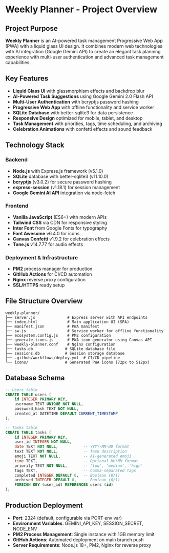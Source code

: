 # Weekly Planner - Project Overview

## Project Purpose
**Weekly Planner** is an AI-powered task management Progressive Web App (PWA) with a liquid glass UI design. It combines modern web technologies with AI integration (Google Gemini API) to create an elegant task planning experience with multi-user authentication and advanced task management capabilities.

## Key Features
- **Liquid Glass UI** with glassmorphism effects and backdrop blur
- **AI-Powered Task Suggestions** using Google Gemini 2.0 Flash API
- **Multi-User Authentication** with bcryptjs password hashing
- **Progressive Web App** with offline functionality and service worker
- **SQLite Database** with better-sqlite3 for data persistence
- **Responsive Design** optimized for mobile, tablet, and desktop
- **Task Management** with priorities, tags, time scheduling, and archiving
- **Celebration Animations** with confetti effects and sound feedback

## Technology Stack
### Backend
- **Node.js** with Express.js framework (v5.1.0)
- **SQLite** database with better-sqlite3 (v11.10.0) 
- **bcryptjs** (v3.0.2) for secure password hashing
- **express-session** (v1.18.1) for session management
- **Google Gemini AI API** integration via node-fetch

### Frontend
- **Vanilla JavaScript** (ES6+) with modern APIs
- **Tailwind CSS** via CDN for responsive styling
- **Inter Font** from Google Fonts for typography
- **Font Awesome** v6.4.0 for icons
- **Canvas Confetti** v1.9.2 for celebration effects
- **Tone.js** v14.7.77 for audio effects

### Deployment & Infrastructure
- **PM2** process manager for production
- **GitHub Actions** for CI/CD automation
- **Nginx** reverse proxy configuration
- **SSL/HTTPS** ready setup

## File Structure Overview
```
weekly-planner/
├── server.js              # Express server with API endpoints
├── index.html             # Main application UI (SPA)
├── manifest.json          # PWA manifest
├── sw.js                  # Service worker for offline functionality
├── ecosystem.config.js    # PM2 configuration
├── generate-icons.js      # PWA icon generator using Canvas API
├── weekly-planner.conf    # Nginx configuration
├── tasks.db              # SQLite database file
├── sessions.db           # Session storage database
├── .github/workflows/deploy.yml  # CI/CD pipeline
└── icons/                # Generated PWA icons (72px to 512px)
```

## Database Schema
```sql
-- Users table
CREATE TABLE users (
    id INTEGER PRIMARY KEY,
    username TEXT UNIQUE NOT NULL,
    password_hash TEXT NOT NULL,
    created_at DATETIME DEFAULT CURRENT_TIMESTAMP
);

-- Tasks table
CREATE TABLE tasks (
    id INTEGER PRIMARY KEY,
    user_id INTEGER NOT NULL,
    date TEXT NOT NULL,           -- YYYY-MM-DD format
    text TEXT NOT NULL,           -- Task description
    emoji TEXT NOT NULL,          -- AI-generated emoji
    time TEXT,                    -- Optional HH:MM format
    priority TEXT NOT NULL,       -- 'low', 'medium', 'high'
    tags TEXT,                    -- Comma-separated tags
    completed INTEGER DEFAULT 0,  -- Boolean (0/1)
    archived INTEGER DEFAULT 0,   -- Boolean (0/1)
    FOREIGN KEY (user_id) REFERENCES users (id)
);
```

## Production Deployment
- **Port**: 2324 (default, configurable via PORT env var)
- **Environment Variables**: GEMINI_API_KEY, SESSION_SECRET, NODE_ENV
- **PM2 Process Management**: Single instance with 1GB memory limit
- **GitHub Actions**: Automated deployment on main branch push
- **Server Requirements**: Node.js 18+, PM2, Nginx for reverse proxy